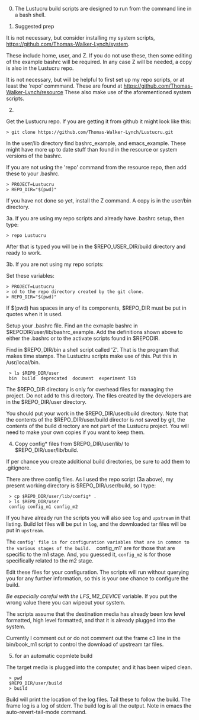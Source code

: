 
0.  The Lustucru build scripts are designed to run from the command line in a bash shell.


1. Suggested prep


  It is not necessary, but consider installing my system scripts,
  https://github.com/Thomas-Walker-Lynch/system. 

  These include home, user, and Z.  If you do not use these, then some editing
  of the example bashrc will be required.  In any case Z will be needed, a copy
  is also in the Lustucru repo.

  It is not necessary, but will be helpful to first set up my repo scripts, or
  at least the 'repo' commmand.  These are found at
  https://github.com/Thomas-Walker-Lynch/resource  These also make use of the aforementioned
  system scripts.


2. 

 Get the Lustucru repo.  If you are getting it from github it might look like this:

   ```
   > git clone https://github.com/Thomas-Walker-Lynch/Lustucru.git
   ```

   In the user/lib directory find bashrc_example, and emacs_example. These might have
   more up to date stuff than found in the resource or system versions of the bashrc.

   If you are not using the 'repo' command from the resource repo, then add these to your .bashrc.

   ```
   > PROJECT=Lustucru
   > REPO_DIR="$(pwd)" 
   ```

   If you have not done so yet, install the Z command.  A copy is in the user/bin directory.


3a. If you are using my repo scripts and already have .bashrc setup, then type:

   ```
   > repo Lustucru
   ```

   After that is typed you will be in the $REPO_USER_DIR/build directory and ready
   to work.

3b. If you are not using my repo scripts:

   Set these variables:

   ```
   > PROJECT=Lustucru
   > cd to the repo directory created by the git clone.
   > REPO_DIR="$(pwd)" 
   ```

   If $(pwd) has spaces in any of its components, $REPO_DIR must be put in quotes
   when it is used.

   Setup your .bashrc file.  Find an the exmaple bashrc in
   $REPODIR/user/lib/bashrc_example. Add the definitions shown above to either
   the .bashrc or to the activate scripts found in $REPODIR.

   Find in $REPO_DIR/bin a shell script called 'Z'.  That is the program that makes time stamps.
   The Lustuctru scripts make use of this. Put this in /usr/local/bin. 

   ```
    > ls $REPO_DIR/user
    bin  build  deprecated  document  experiment lib
   ```

   The $REPO_DIR directory is only for overhead files for managing the project. Do
   not add to this directory.  The files created by the developers are in the
   $REPO_DIR/user directory.

   You should put your work in the $REPO_DIR/user/build directory.  Note that the
   contents of the $REPO_DIR/user/build director is *not* saved by git, the contents of
   the build directory are not part of the Lustucru project.  You will need to make
   your own copies if you want to keep them.


4. Copy config* files from $REPO_DIR/user/lib/ to $REPO_DIR/user/lib/build.

  If per chance you create additional build directories, be sure to add them to .gitignore.

  There are three config files.  As I used the repo script (3a above), my present working
  directory is $REPO_DIR/user/build, so I type:

  ```
   > cp $REPO_DIR/user/lib/config* .
   > ls $REPO_DIR/user
   config config_m1 config_m2
  ```

  If you have already run the scripts you will also see `log` and `upstream` in that listing.
  Build lot files will be put in  `log`, and the downloaded tar files will be put in `upstream`.

  The `config' file is for configuration variables that are in common to the various stages
  of the build.  `config_m1' are for those that are specific to the m1 stage.  And, you
  guessed it, `config_m2` is for those specifically related to the m2 stage.

  Edit these files for your configuration.  The scripts will run without querying you
  for any further information, so this is your one chance to configure the build.

  *Be especially careful with the LFS_M2_DEVICE* variable.  If you put the wrong value
  there you can wipeout your system.

  The scripts assume that the destination media has already been low level formatted,
  high level formatted, and that it is already plugged into the system.

  Currently I comment out or do not comment out the frame c3 line in the bin/book_m1
  script to control the download of upstream tar files.

5. for an automatic copmlete build

  The target media is plugged into the computer, and it has been wiped clean.

  ```
   > pwd
   $REPO_DIR/user/build
   > build
  ```

  Build will print the location of the log files.  Tail these to follow the build.
  The frame log is a log of stderr.  The build log is all the output.  Note in
  emacs the auto-revert-tail-mode command.


  

   

